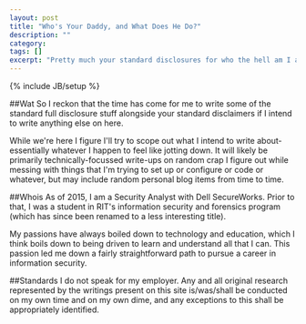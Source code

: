 ```yaml
---
layout: post
title: "Who's Your Daddy, and What Does He Do?"
description: ""
category: 
tags: []
excerpt: "Pretty much your standard disclosures for who the hell am I and why should you ever read anything I write."
---
```

{% include JB/setup %}

##Wat
So I reckon that the time has come for me to write some of the standard full disclosure stuff alongside your standard disclaimers if I intend to write anything else on here.

While we're here I figure I'll try to scope out what I intend to write about- essentially whatever I happen to feel like jotting down. It will likely be primarily technically-focussed write-ups on random crap I figure out while messing with things that I'm trying to set up or configure or code or whatever, but may include random personal blog items from time to time.

##Whois
As of 2015, I am a Security Analyst with Dell SecureWorks. Prior to that, I was a student in RIT's information security and forensics program (which has since been renamed to a less interesting title).

My passions have always boiled down to technology and education, which I think boils down to being driven to learn and understand all that I can. This passion led me down a fairly straightforward path to pursue a career in information security.

##Standards
I do not speak for my employer. Any and all original research represented by the writings present on this site is/was/shall be conducted on my own time and on my own dime, and any exceptions to this shall be appropriately identified.
